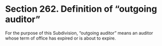 # Section 262. Definition of “outgoing auditor”

For the purpose of this Subdivision, “outgoing auditor” means an auditor whose term of office has expired or is about to expire.

